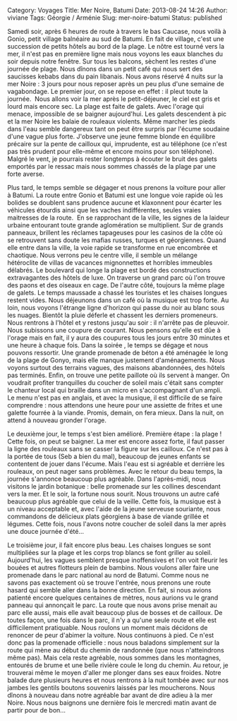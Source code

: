 Category: Voyages
Title: Mer Noire, Batumi
Date: 2013-08-24 14:26
Author: viviane
Tags: Géorgie / Arménie
Slug: mer-noire-batumi
Status: published

Samedi soir, après 6 heures de route à travers le bas Caucase, nous voilà à Gonio, petit village balnéaire au sud de Batumi. En fait de village, c'est une succession de petits hôtels au bord de la plage. Le nôtre est tourné vers la mer, il n'est pas en première ligne mais nous voyons les eaux blanches du soir depuis notre fenêtre. Sur tous les balcons, sèchent les restes d'une journée de plage. Nous dînons dans un petit café qui nous sert des saucisses kebabs dans du pain libanais. Nous avons réservé 4 nuits sur la mer Noire : 3 jours pour nous reposer après un peu plus d'une semaine de vagabondage. Le premier jour, on se repose en effet : il pleut toute la journée.  Nous allons voir la mer après le petit-déjeuner, le ciel est gris et lourd mais encore sec. La plage est faite de galets. Avec l'orage qui menace, impossible de se baigner aujourd'hui. Les galets descendent à pic et la mer Noire les balaie de rouleaux violents. Même marcher les pieds dans l'eau semble dangereux tant on peut être surpris par l'écume soudaine d'une vague plus forte. J'observe une jeune femme blonde en équilibre précaire sur la pente de cailloux qui, imprudente, est au téléphone (ce n'est pas très prudent pour elle-même et encore moins pour son téléphone). Malgré le vent, je pourrais rester longtemps à écouter le bruit des galets emportés par le ressac mais nous sommes chassés de la plage par une forte averse.

Plus tard, le temps semble se dégager et nous prenons la voiture pour aller à Batumi. La route entre Gonio et Batumi est une longue voie rapide où les bolides se doublent sans prudence aucune et klaxonnent pour écarter les véhicules étourdis ainsi que les vaches indifférentes, seules vraies maitresses de la route.  En se rapprochant de la ville, les signes de la laideur urbaine entourant toute grande aglomération se multiplient. Sur de grands panneaux, brillent les réclames tapageuses pour les casinos de la côte où se retrouvent sans doute les mafias russes, turques et géorgiennes. Quand elle entre dans la ville, la voie rapide se transforme en rue encombrée et chaotique. Nous verrons peu le centre ville, il semble un mélange hétéroclite de villas de vacances mignonnettes et horribles immeubles délabrés. Le boulevard qui longe la plage est bordé des constructions extravagantes des hôtels de luxe. On traverse un grand parc où l'on trouve des paons et des oiseaux en cage. De l'autre côté, toujours la même plage de galets. Le temps maussade a chassé les touristes et les chaises longues restent vides. Nous déjeunons dans un café où la musique est trop forte. Au loin, nous voyons l'étrange ligne d'horizon qui passe du noir au blanc sous les nuages. Bientôt la pluie déferle et chassent les derniers promeneurs. Nous rentrons à l'hôtel et y restons jusqu'au soir : il n'arrête pas de pleuvoir. Nous subissons une coupure de courant. Nous pensons qu'elle est dûe à l'orage mais en fait, il y aura des coupures tous les jours entre 30 minutes et une heure à chaque fois. Dans la soirée , le temps se dégage et nous pouvons ressortir. Une grande promenade de béton a été aménagée le long de la plage de Gonyo, mais elle manque justement d'aménagements. Nous voyons surtout des terrains vagues, des maisons abandonnées, des hôtels pas terminés. Enfin, on trouve une petite paillote où ils servent à manger. On voudrait profiter tranquilles du coucher de soleil mais c'était sans compter le chanteur local qui braille dans un micro en s'accompagnant d'un ampli. Le menu n'est pas en anglais, et avec la musique, il est difficile de se faire comprendre : nous attendons une heure pour une assiette de frites et une galette fourrée à la viande. Promis, demain, on fera mieux. Dans la nuit, on attend à nouveau gronder l'orage.

Le deuxième jour, le temps s'est bien amélioré. Première étape : la plage ! Cette fois, on peut se baigner. La mer est encore assez forte, il faut passer la ligne des rouleaux sans se casser la figure sur les cailloux. Ce n'est pas à la portée de tous (Seb a bien du mal), beaucoup de jeunes enfants se contentent de jouer dans l'écume. Mais l'eau est si agréable et derrière les rouleaux, on peut nager sans problèmes. Avec le retour du beau temps, la journée s'annonce beaucoup plus agréable. Dans l'après-midi, nous visitons le jardin botanique : belle promenade sur les collines descendant vers la mer. Et le soir, la fortune nous sourit. Nous trouvons un autre café beaucoup plus agréable que celui de la veille. Cette fois, la musique est à un niveau acceptable et, avec l'aide de la jeune serveuse souriante, nous commandons de délicieux plats géorgiens à base de viande grillée et légumes. Cette fois, nous l'avons notre coucher de soleil dans la mer après une douce journée d'été...

Le troisième jour, il fait encore plus beau. Les chaises longues se sont multipliées sur la plage et les corps trop blancs se font griller au soleil. Aujourd'hui, les vagues semblent presque inoffensives et l'on voit fleurir les bouées et autres flotteurs plein de bambins. Nous voulons aller faire une promenade dans le parc national au nord de Batumi. Comme nous ne savons pas exactement où se trouve l'entrée, nous prenons une route hasard qui semble aller dans la bonne direction. En fait, si nous avions patienté encore quelques centaines de mètres, nous aurions vu le grand panneau qui annonçait le parc. La route que nous avons prise menait au parc elle aussi, mais elle avait beaucoup plus de bosses et de cailloux. De toutes façon, une fois dans le parc, il n'y a qu'une seule route et elle est difficilement pratiquable. Nous roulons un moment mais décidons de renoncer de peur d'abimer la voiture. Nous continuons à pied. Ce n'est donc pas la promenade officielle : nous nous baladons simplement sur la route qui mène au début du chemin de randonnée (que nous n'atteindrons même pas). Mais cela reste agréable, nous sommes dans les montagnes, entourés de brume et une belle rivière coule le long du chemin. Au retour, je trouverai même le moyen d'aller me plonger dans ses eaux froides. Notre balade dure plusieurs heures et nous rentrons à la nuit tombée avec sur nos jambes les gentils boutons souvenirs laissés par les moucherons. Nous dînons à nouveau dans notre agréable bar avant de dire adieu à la mer Noire. Nous nous baignons une dernière fois le mercredi matin avant de partir pour de bon...